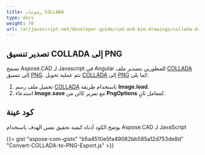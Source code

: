 ```yaml
---
title: رسومات COLLADA
type: docs
weight: 70
url: /ar/javascript-net/developer-guide/cad-and-bim-drawings/collada-drawings/
---
```


## **تصدير تنسيق COLLADA إلى PNG**

تسمح Aspose.CAD لـ Javascript في Angular للمطورين بتصدير ملف [COLLADA](https://docs.fileformat.com/3d/dae/) إلى تنسيق [PNG](https://docs.fileformat.com/image/png/).
تتم عملية تحويل [COLLADA](https://docs.fileformat.com/3d/dae/) إلى [PNG](https://docs.fileformat.com/image/png/) كما يلي:

1. تحميل ملف رسم [COLLADA](https://docs.fileformat.com/3d/dae/) باستخدام طريقة **Image.load**.
1. استدعاء **Image.save** مع تمرير كائن من **PngOptions** كمعامل ثانٍ.

## كود عينة

يوضح الكود أدناه كيفية تحقيق نفس الهدف باستخدام Aspose.CAD لـ JavaScript

{{< gist "aspose-com-gists" "b5a4510e5fa49082bb585a12d753de8d" "Convert-COLLADA-to-PNG-Export.js" >}}
